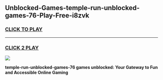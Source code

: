 
## Unblocked-Games-temple-run-unblocked-games-76-Play-Free-i8zvk
<h3>
<a href="https://premium76.site?title=temple-run-unblocked-games-76&ref=10A">CLICK TO PLAY</a></h3>
<hr>

<h3>
<a href="https://premium76.site?title=temple-run-unblocked-games-76&ref=10A">CLICK 2 PLAY</a>
  
</h3>

<a href="https://premium76.site?title=temple-run-unblocked-games-76&ref=10A"><img src="https://clearcache.store/games.png"></a>


**temple-run-unblocked-games-76 games unblocked: Your Gateway to Fun and Accessible Online Gaming**
